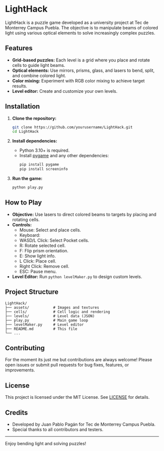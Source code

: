 # LightHack

LightHack is a puzzle game developed as a university project at Tec de Monterrey Campus Puebla. The objective is to manipulate beams of colored light using various optical elements to solve increasingly complex puzzles.

## Features

- **Grid-based puzzles:** Each level is a grid where you place and rotate cells to guide light beams.
- **Optical elements:** Use mirrors, prisms, glass, and lasers to bend, split, and combine colored light.
- **Color mixing:** Experiment with RGB color mixing to achieve target results.
- **Level editor:** Create and customize your own levels.

## Installation

1. **Clone the repository:**
   ```sh
   git clone https://github.com/yourusername/LightHack.git
   cd LightHack
   ```

2. **Install dependencies:**
   - Python 3.10+ is required.
   - Install [pygame](https://www.pygame.org/news) and any other dependencies:
     ```sh
     pip install pygame
     pip install screeninfo
     ```

3. **Run the game:**
   ```sh
   python play.py
   ```

## How to Play

- **Objective:** Use lasers to direct colored beams to targets by placing and rotating cells.
- **Controls:**
  - Mouse: Select and place cells.
  - Keyboard:
  - WASD/L Click: Select Pocket cells.
  - R: Rotate selected cell.
  - F: Flip prism orientation.
  - E: Show light info.
  - L Click: Place cell.
  - Right Click: Remove cell.
  - ESC: Pause menu.
- **Level Editor:** Run `python levelMaker.py` to design custom levels.

## Project Structure

```
LightHack/
├── assets/           # Images and textures
├── cells/            # Cell logic and rendering
├── levels/           # Level data (JSON)
├── play.py           # Main game loop
├── levelMaker.py     # Level editor
├── README.md         # This file
└── ...
```

## Contributing

For the moment its just me but contributions are always welcome! Please open issues or submit pull requests for bug fixes, features, or improvements.

## License

This project is licensed under the MIT License. See [LICENSE](LICENSE) for details.

## Credits

- Developed by Juan Pablo Pagán for Tec de Monterrey Campus Puebla.
- Special thanks to all contributors and testers.

---
Enjoy bending light and solving puzzles!